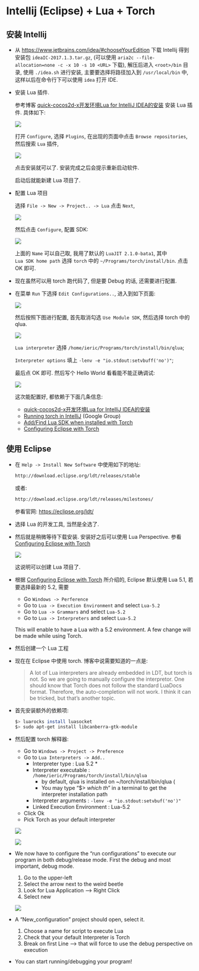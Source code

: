 # Intellij (Eclipse) + Lua + Torch

## 安装 Intellij 

+   从 https://www.jetbrains.com/idea/#chooseYourEdition 下载 Intellij 得到安装包 `ideaIC-2017.1.3.tar.gz`, (可以使用 `aria2c --file-allocation=none -c -x 10 -s 10 <URL>` 下载), 解压后进入 `<root>/bin` 目录, 使用 `./idea.sh` 进行安装, 主要要选择将路径加入到 `/usr/local/bin` 中, 这样以后在命令行下可以使用 `idea` 打开 IDE.

+   安装 Lua 插件. 

    参考博客 [quick-cocos2d-x开发环境Lua for IntelliJ IDEA的安装](http://blog.csdn.net/kyo7552/article/details/17016409) 安装 Lua 插件. 具体如下: 

    ![](http://opoddugn5.bkt.clouddn.com/DownMak/Reading/Intellij.png)

    打开 `Configure`, 选择 `Plugins`, 在出现的页面中点击 `Browse repositories`, 然后搜索 `Lua` 插件, 

    ![](./figures/browseLua.png)

    点击安装就可以了. 安装完成之后会提示重新启动软件. 

    启动后就能新建 Lua 项目了.

+   配置 Lua 项目 

    选择 `File -> New -> Project.. -> Lua` 点击 `Next`, 

    ![](./figures/newproject.png)

    然后点击 `Configure`, 配置 SDK:

    ![](./figures/configureSDK.png)

    上面的 `Name` 可以自己取, 我用了默认的 `LuaJIT 2.1.0-bata1`, 其中 `Lua SDK home path` 选择 `torch` 中的 `~/Programs/torch/install/bin`. 点击 OK 即可.

+   现在虽然可以用 torch 跑代码了, 但是要 Debug 的话, 还需要进行配置. 

+   在菜单 `Run` 下选择 `Edit Configurations..`, 进入到如下页面:

    ![](./figures/run_config.png)

    然后按照下图进行配置, 首先取消勾选 `Use Module SDK`, 然后选择 torch 中的 qlua.

    ![](./figures/selectqlua.png)

    `Lua interpreter` 选择 `/home/ieric/Programs/torch/install/bin/qlua`;

    `Interpreter options` 填上 `-lenv -e "io.stdout:setvbuff('no')"`;

    最后点 OK 即可. 然后写个 Hello World 看看能不能正确调试:

    ![](./figures/debug.png)

    这次能配置好, 都依赖于下面几条信息:

    +   [quick-cocos2d-x开发环境Lua for IntelliJ IDEA的安装](http://blog.csdn.net/kyo7552/article/details/17016409)
    +   [Running torch in IntelliJ](https://groups.google.com/forum/#!msg/torch7/NMuxZld6hBM/tfCvDxjYOwAJ) (Google Group)
    +   [Add/Find Lua SDK when installed with Torch](https://bitbucket.org/sylvanaar2/lua-for-idea/issues/183/add-find-lua-sdk-when-installed-with-torch)
    +   [Configuring Eclipse with Torch](http://www.lighting-torch.com/2015/07/27/configuring-eclipse-with-torch/)

## 使用 Eclipse

+   在 `Help -> Install New Software` 中使用如下的地址:

    ```bash
    http://download.eclipse.org/ldt/releases/stable
    ```

    或者: 

    ```bash
    http://download.eclipse.org/ldt/releases/milestones/
    ```

    参看官网: https://eclipse.org/ldt/

+   选择 Lua 的开发工具, 当然是全选了. 

+   然后就是稍微等待下载安装. 安装好之后可以使用 Lua Perspective. 参看 [Configuring Eclipse with Torch](http://www.lighting-torch.com/2015/07/27/configuring-eclipse-with-torch/)

    ![](./figures/perspective.png)

    这说明可以创建 Lua 项目了.

+   根据 [Configuring Eclipse with Torch](http://www.lighting-torch.com/2015/07/27/configuring-eclipse-with-torch/) 所介绍的, Eclipse 默认使用 Lua 5.1, 若要选择最新的 5.2, 需要

    +   Go `Windows -> Perference`
    +   Go to `Lua -> Execution Environment` and select `Lua-5.2`
    +   Go to `Lua -> Grammars`  and select `Lua-5.2`
    +   Go to `Lua -> Interpreters` and select `Lua-5.2`

    This will enable to have a Lua with a 5.2 environment. A few change will be made while using Torch.

+   然后创建一个 Lua 工程

+   现在在 Eclipse 中使用 torch. 博客中说需要知道的一点是:

    >   A lot of Lua interpreters are already embedded in LDT, but torch is not. So we are going to manually configure the interpretor. One should know that Torch does not follow the standard LuaDocs format. Therefore, the auto-completion will not work. I think it can be tricked,  but that’s another topic.

+   首先安装额外的依赖项:

    ```bash
    $> luarocks install luasocket
    $> sudo apt-get install libcanberra-gtk-module
    ```

+   然后配置 torch 解释器:

    +   Go to `Windows -> Project -> Preference`
    +   Go to `Lua Interpreters -> Add..`
        +   Interpreter type : Lua 5.2 *
        +   Interpreter executable : `/home/ieric/Programs/torch/install/bin/qlua`
            -   by default, qlua is installed on ~/torch/install/bin/qlua  (
            -   You may type “$> *which th*” in a terminal to get the interpreter installation path
        +   Interpreter arguments : `-lenv -e "io.stdout:setvbuf('no')"`
        +   Linked Execution Environment : Lua-5.2
    +   Click Ok
    +   Pick Torch as your default interpreter

    ![](./figures/eclipse_inter.png)

    ![](./figures/eclipse_default.png)

+   We now have to configure the “run configurations” to execute our program in both debug/release mode. First the debug and most important, debug mode.

    1.  Go to the upper-left
    2.  Select the arrow next to the weird beetle
    3.  Look for Lua Application –> Right Click
    4.  Select new

    ![](./figures/eclipse_run.png)

+   A “New_configuration” project should open, select it.

    1.  Choose a name for script to execute Lua
    2.  Check that your default Interpreter is Torch
    3.  Break on first Line –> that will force to use the debug perspective on execution

+   You can start running/debugging your program!